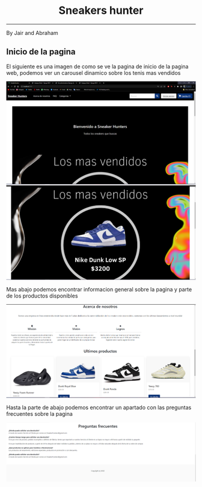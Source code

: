 <h1 align="center"> Sneakers hunter </h1>
<hr>
<p>By Jair and Abraham</p>
<h2>Inicio de la pagina</h2>
<p>El siguiente es una imagen de como se ve la pagina de inicio de la pagina web, podemos ver un carousel dinamico sobre los tenis mas vendidos</p>
<img src="Img Readme/inicio.png"></img>
<img src="Img Readme/inicio2.png"></img>
<p>Mas abajo podemos encontrar informacion general sobre la pagina y parte de los productos disponibles</p>
<img src="Img Readme/inicio3.png"></img>
<p>Hasta la parte de abajo podemos encontrar un apartado con las preguntas frecuentes sobre la pagina</p>
<img src="Img Readme/inicio4.png"></img>



